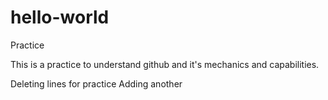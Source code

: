 # hello-world
Practice

This is a practice to understand github and it's mechanics and capabilities. 


Deleting lines for practice
Adding another

